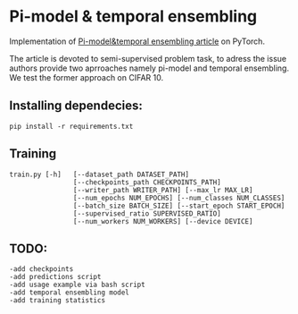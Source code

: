 # Pi-model & temporal ensembling
Implementation of [Pi-model&amp;temporal ensembling article](https://arxiv.org/abs/1610.02242) on PyTorch.


The article is devoted to semi-supervised problem task, to adress the issue authors provide two aprroaches
namely pi-model and temporal ensembling. We test the former approach on CIFAR 10.
## Installing dependecies:
~~~
pip install -r requirements.txt
~~~
## Training
~~~
train.py [-h]   [--dataset_path DATASET_PATH]
                [--checkpoints_path CHECKPOINTS_PATH]
                [--writer_path WRITER_PATH] [--max_lr MAX_LR]
                [--num_epochs NUM_EPOCHS] [--num_classes NUM_CLASSES]
                [--batch_size BATCH_SIZE] [--start_epoch START_EPOCH]
                [--supervised_ratio SUPERVISED_RATIO]
                [--num_workers NUM_WORKERS] [--device DEVICE]
~~~
## TODO:
~~~~
-add checkpoints
-add predictions script
-add usage example via bash script
-add temporal ensembling model
-add training statistics
~~~~
